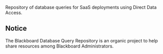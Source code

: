 Repository of database queries for SaaS deployments using Direct Data Access. 

## Notice

The Blackboard Database Query Repository is an organic project to help share resources among Blackboard Administrators.
